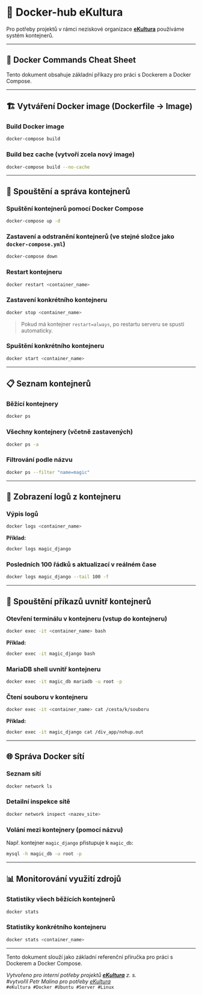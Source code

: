 # 🐳 Docker-hub eKultura

Pro potřeby projektů v rámci neziskové organizace **[eKultura](https://ekultura.eu)** používáme systém kontejnerů.

---

## 🧰 Docker Commands Cheat Sheet

Tento dokument obsahuje základní příkazy pro práci s Dockerem a Docker Compose.

---

## 🏗️ Vytváření Docker image (Dockerfile → Image)


### Build Docker image
```sh
docker-compose build
```

### Build bez cache (vytvoří zcela nový image)
```sh
docker-compose build --no-cache
```

---

## 🚀 Spouštění a správa kontejnerů

### Spuštění kontejnerů pomocí Docker Compose
```sh
docker-compose up -d
```

### Zastavení a odstranění kontejnerů (ve stejné složce jako `docker-compose.yml`)
```sh
docker-compose down
```

### Restart kontejneru
```sh
docker restart <container_name>
```

### Zastavení konkrétního kontejneru
```sh
docker stop <container_name>
```
> Pokud má kontejner `restart=always`, po restartu serveru se spustí automaticky.

### Spuštění konkrétního kontejneru
```sh
docker start <container_name>
```

---

## 📋 Seznam kontejnerů

### Běžící kontejnery
```sh
docker ps
```

### Všechny kontejnery (včetně zastavených)
```sh
docker ps -a
```

### Filtrování podle názvu
```sh
docker ps --filter "name=magic"
```

---

## 📄 Zobrazení logů z kontejneru

### Výpis logů
```sh
docker logs <container_name>
```
**Příklad:**
```sh
docker logs magic_django
```

### Posledních 100 řádků s aktualizací v reálném čase
```sh
docker logs magic_django --tail 100 -f
```

---

## 🔧 Spouštění příkazů uvnitř kontejnerů

### Otevření terminálu v kontejneru (**vstup do kontejneru**)
```sh
docker exec -it <container_name> bash
```
**Příklad:**
```sh
docker exec -it magic_django bash
```

### MariaDB shell uvnitř kontejneru
```sh
docker exec -it magic_db mariadb -u root -p
```

### Čtení souboru v kontejneru
```sh
docker exec -it <container_name> cat /cesta/k/souboru
```
**Příklad:**
```sh
docker exec -it magic_django cat /div_app/nohup.out
```

---

## 🌐 Správa Docker sítí

### Seznam sítí
```sh
docker network ls
```

### Detailní inspekce sítě
```sh
docker network inspect <nazev_site>
```

### Volání mezi kontejnery (pomocí názvu)
Např. kontejner `magic_django` přistupuje k `magic_db`:
```sh
mysql -h magic_db -u root -p
```

---

## 📊 Monitorování využití zdrojů

### Statistiky všech běžících kontejnerů
```sh
docker stats
```

### Statistiky konkrétního kontejneru
```sh
docker stats <container_name>
```

---

Tento dokument slouží jako základní referenční příručka pro práci s Dockerem a Docker Compose.

_Vytvořeno pro interní potřeby projektů **[eKultura](https://ekultura.eu)** z. s._  
_*#vytvořil Petr Malina pro potřeby [eKultura](https://ekultura.eu)*_  
`#eKultura #Docker #Ubuntu #Server #Linux`

